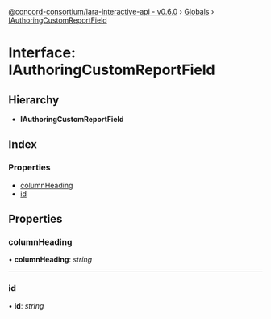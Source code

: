 [@concord-consortium/lara-interactive-api - v0.6.0](../README.md) › [Globals](../globals.md) › [IAuthoringCustomReportField](iauthoringcustomreportfield.md)

# Interface: IAuthoringCustomReportField

## Hierarchy

* **IAuthoringCustomReportField**

## Index

### Properties

* [columnHeading](iauthoringcustomreportfield.md#columnheading)
* [id](iauthoringcustomreportfield.md#id)

## Properties

###  columnHeading

• **columnHeading**: *string*

___

###  id

• **id**: *string*
